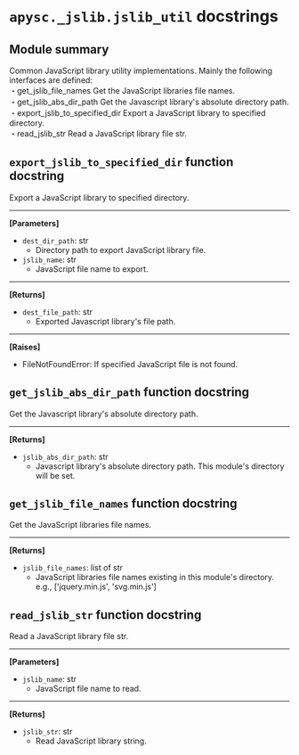 # `apysc._jslib.jslib_util` docstrings

## Module summary

Common JavaScript library utility implementations. Mainly the following interfaces are defined: <br>・get_jslib_file_names Get the JavaScript libraries file names. <br>・get_jslib_abs_dir_path Get the Javascript library's absolute directory path. <br>・export_jslib_to_specified_dir Export a JavaScript library to specified directory. <br>・read_jslib_str Read a JavaScript library file str.

## `export_jslib_to_specified_dir` function docstring

Export a JavaScript library to specified directory.<hr>

**[Parameters]**

- `dest_dir_path`: str
  - Directory path to export JavaScript library file.
- `jslib_name`: str
  - JavaScript file name to export.

<hr>

**[Returns]**

- `dest_file_path`: str
  - Exported Javascript library's file path.

<hr>

**[Raises]**

- FileNotFoundError: If specified JavaScript file is not found.

## `get_jslib_abs_dir_path` function docstring

Get the Javascript library's absolute directory path.<hr>

**[Returns]**

- `jslib_abs_dir_path`: str
  - Javascript library's absolute directory path. This module's directory will be set.

## `get_jslib_file_names` function docstring

Get the JavaScript libraries file names.<hr>

**[Returns]**

- `jslib_file_names`: list of str
  - JavaScript libraries file names existing in this module's directory. e.g., ['jquery.min.js', 'svg.min.js']

## `read_jslib_str` function docstring

Read a JavaScript library file str.<hr>

**[Parameters]**

- `jslib_name`: str
  - JavaScript file name to read.

<hr>

**[Returns]**

- `jslib_str`: str
  - Read JavaScript library string.